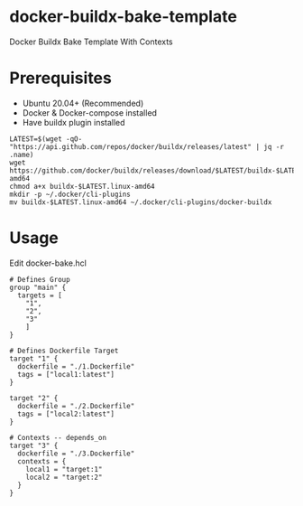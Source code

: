 # docker-buildx-bake-template
Docker Buildx Bake Template With Contexts 

# Prerequisites

- Ubuntu 20.04+ (Recommended)
- Docker & Docker-compose installed
- Have buildx plugin installed
```
LATEST=$(wget -qO- "https://api.github.com/repos/docker/buildx/releases/latest" | jq -r .name)
wget https://github.com/docker/buildx/releases/download/$LATEST/buildx-$LATEST.linux-amd64
chmod a+x buildx-$LATEST.linux-amd64
mkdir -p ~/.docker/cli-plugins
mv buildx-$LATEST.linux-amd64 ~/.docker/cli-plugins/docker-buildx
```

# Usage

Edit docker-bake.hcl 
```
# Defines Group
group "main" {
  targets = [
    "1",
    "2",
    "3"
    ]
}

# Defines Dockerfile Target 
target "1" {
  dockerfile = "./1.Dockerfile"
  tags = ["local1:latest"]
}

target "2" {
  dockerfile = "./2.Dockerfile"
  tags = ["local2:latest"]
}

# Contexts -- depends_on
target "3" {
  dockerfile = "./3.Dockerfile"
  contexts = {
    local1 = "target:1"
    local2 = "target:2"
  }
}
```
